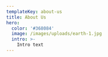 ```yaml
---
templateKey: about-us
title: About Us
hero:
  color: '#368084'
  image: /images/uploads/earth-1.jpg
  intro: >-
    Intro text
---
```

